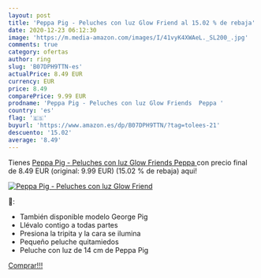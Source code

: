 ```yaml
---
layout: post
title: 'Peppa Pig - Peluches con luz Glow Friend al 15.02 % de rebaja'
date: 2020-12-23 06:12:30
image: 'https://m.media-amazon.com/images/I/41vyK4XWAeL._SL200_.jpg'
comments: true
category: ofertas
author: ring
slug: 'B07DPH9TTN-es'
actualPrice: 8.49 EUR
currency: EUR
price: 8.49
comparePrice: 9.99 EUR
prodname: 'Peppa Pig - Peluches con luz Glow Friends  Peppa '
country: 'es'
flag: '🇪🇸'
buyurl: 'https://www.amazon.es/dp/B07DPH9TTN/?tag=tolees-21'
descuento: '15.02'
average: '8.49'
---
```


Tienes [Peppa Pig - Peluches con luz Glow Friends  Peppa ](https://www.amazon.es/dp/B07DPH9TTN/?tag=tolees-21) con precio final de  8.49 EUR (original: 9.99 EUR) (15.02 %  de rebaja) aqui!

[![Peppa Pig - Peluches con luz Glow Friend](https://m.media-amazon.com/images/I/41vyK4XWAeL._SL200_.jpg)](https://www.amazon.es/dp/B07DPH9TTN/?tag=tolees-21)

🔎:

- También disponible modelo George Pig
- Llévalo contigo a todas partes
- Presiona la tripita y la cara se ilumina
- Pequeño peluche quitamiedos
- Peluche con luz de 14 cm de Peppa Pig

[Comprar!!!](https://www.amazon.es/dp/B07DPH9TTN/?tag=tolees-21)
